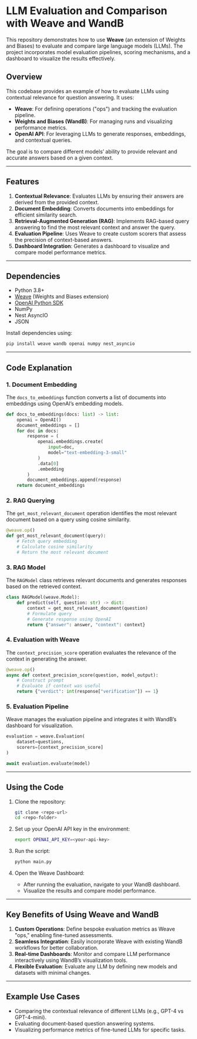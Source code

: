 # LLM Evaluation and Comparison with Weave and WandB

This repository demonstrates how to use **Weave** (an extension of Weights and Biases) to evaluate and compare large language models (LLMs). The project incorporates model evaluation pipelines, scoring mechanisms, and a dashboard to visualize the results effectively.

## Overview

This codebase provides an example of how to evaluate LLMs using contextual relevance for question answering. It uses:

- **Weave**: For defining operations ("ops") and tracking the evaluation pipeline.
- **Weights and Biases (WandB)**: For managing runs and visualizing performance metrics.
- **OpenAI API**: For leveraging LLMs to generate responses, embeddings, and contextual queries.

The goal is to compare different models’ ability to provide relevant and accurate answers based on a given context.

---

## Features

1. **Contextual Relevance**: Evaluates LLMs by ensuring their answers are derived from the provided context.
2. **Document Embedding**: Converts documents into embeddings for efficient similarity search.
3. **Retrieval-Augmented Generation (RAG)**: Implements RAG-based query answering to find the most relevant context and answer the query.
4. **Evaluation Pipeline**: Uses Weave to create custom scorers that assess the precision of context-based answers.
5. **Dashboard Integration**: Generates a dashboard to visualize and compare model performance metrics.

---

## Dependencies

- Python 3.8+
- [Weave](https://wandb.ai/weave) (Weights and Biases extension)
- [OpenAI Python SDK](https://github.com/openai/openai-python)
- NumPy
- Nest AsyncIO
- JSON

Install dependencies using:
```bash
pip install weave wandb openai numpy nest_asyncio
```

---

## Code Explanation

### 1. **Document Embedding**

The `docs_to_embeddings` function converts a list of documents into embeddings using OpenAI’s embedding models.

```python
def docs_to_embeddings(docs: list) -> list:
    openai = OpenAI()
    document_embeddings = []
    for doc in docs:
        response = (
            openai.embeddings.create(
                input=doc,
                model="text-embedding-3-small"
            )
            .data[0]
            .embedding
        )
        document_embeddings.append(response)
    return document_embeddings
```

### 2. **RAG Querying**

The `get_most_relevant_document` operation identifies the most relevant document based on a query using cosine similarity.

```python
@weave.op()
def get_most_relevant_document(query):
    # Fetch query embedding
    # Calculate cosine similarity
    # Return the most relevant document
```

### 3. **RAG Model**

The `RAGModel` class retrieves relevant documents and generates responses based on the retrieved context.

```python
class RAGModel(weave.Model):
    def predict(self, question: str) -> dict:
        context = get_most_relevant_document(question)
        # Formulate query
        # Generate response using OpenAI
        return {"answer": answer, "context": context}
```

### 4. **Evaluation with Weave**

The `context_precision_score` operation evaluates the relevance of the context in generating the answer.

```python
@weave.op()
async def context_precision_score(question, model_output):
    # Construct prompt
    # Evaluate if context was useful
    return {"verdict": int(response["verification"]) == 1}
```

### 5. **Evaluation Pipeline**

Weave manages the evaluation pipeline and integrates it with WandB’s dashboard for visualization.

```python
evaluation = weave.Evaluation(
    dataset=questions,
    scorers=[context_precision_score]
)

await evaluation.evaluate(model)
```

---

## Using the Code

1. Clone the repository:
   ```bash
   git clone <repo-url>
   cd <repo-folder>
   ```

2. Set up your OpenAI API key in the environment:
   ```bash
   export OPENAI_API_KEY=<your-api-key>
   ```

3. Run the script:
   ```bash
   python main.py
   ```

4. Open the Weave Dashboard:
   - After running the evaluation, navigate to your WandB dashboard.
   - Visualize the results and compare model performance.

---

## Key Benefits of Using Weave and WandB

1. **Custom Operations**: Define bespoke evaluation metrics as Weave "ops," enabling fine-tuned assessments.
2. **Seamless Integration**: Easily incorporate Weave with existing WandB workflows for better collaboration.
3. **Real-time Dashboards**: Monitor and compare LLM performance interactively using WandB’s visualization tools.
4. **Flexible Evaluation**: Evaluate any LLM by defining new models and datasets with minimal changes.

---

## Example Use Cases

- Comparing the contextual relevance of different LLMs (e.g., GPT-4 vs GPT-4-mini).
- Evaluating document-based question answering systems.
- Visualizing performance metrics of fine-tuned LLMs for specific tasks.


